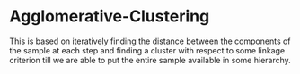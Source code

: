 # Agglomerative-Clustering
This is based on iteratively finding the distance between the components of the sample at each step and finding a cluster with respect to some linkage criterion till we are able to put the entire sample available in some hierarchy.
